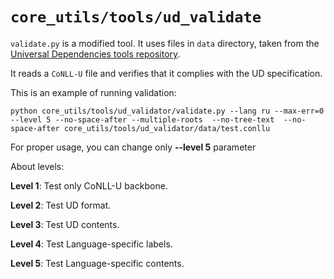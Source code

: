 # `core_utils/tools/ud_validate`

`validate.py` is a modified tool. It uses files in `data` directory, taken from 
the [Universal Dependencies tools repository](https://github.com/UniversalDependencies/tools).

It reads a `CoNLL-U` file and verifies that it complies with the UD specification. 

This is an example of running validation:
```
python core_utils/tools/ud_validator/validate.py --lang ru --max-err=0 --level 5 --no-space-after --multiple-roots  --no-tree-text  --no-space-after core_utils/tools/ud_validator/data/test.conllu
```

For proper usage, you can change only **--level 5** parameter

About levels:

**Level 1**: Test only CoNLL-U backbone.

**Level 2**: Test UD format.

**Level 3**: Test UD contents. 

**Level 4**: Test Language-specific labels. 

**Level 5**: Test Language-specific contents.